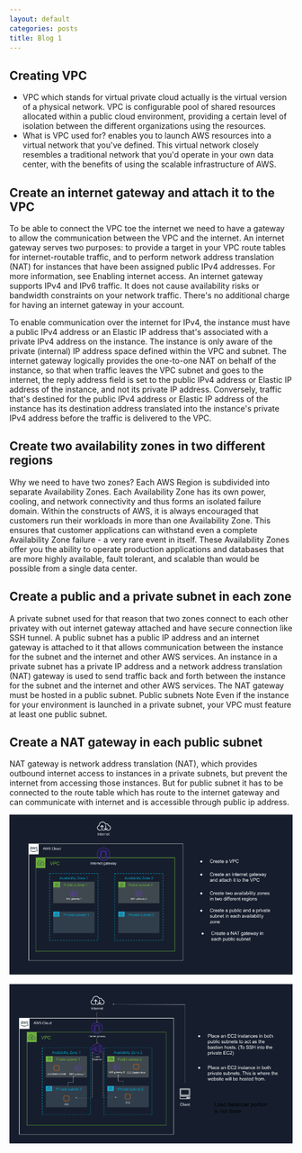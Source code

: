 ```yaml
---
layout: default
categories: posts
title: Blog 1
---
```



## Creating VPC 

- VPC which stands for virtual private cloud actually is the virtual version of a physical network. VPC is configurable pool of shared resources allocated within a public cloud environment, providing a certain level of isolation between the different organizations using the resources.
- What is VPC used for? enables you to launch AWS resources into a virtual network that you've defined. This virtual network closely resembles a traditional network that you'd operate in your own data center, with the benefits of using the scalable infrastructure of AWS. 


## Create an internet gateway and attach it to the VPC
To be able to connect the VPC toe the internet we need to have a gateway to allow the communication between the VPC and the internet. 
An internet gateway serves two purposes: to provide a target in your VPC route tables for internet-routable traffic, and to perform network address translation (NAT) for instances that have been assigned public IPv4 addresses. For more information, see Enabling internet access.
An internet gateway supports IPv4 and IPv6 traffic. It does not cause availability risks or bandwidth constraints on your network traffic. There's no additional charge for having an internet gateway in your account. 

To enable communication over the internet for IPv4, the instance must have a public IPv4 address or an Elastic IP address that's associated with a private IPv4 address on the instance. The instance is only aware of the private (internal) IP address space defined within the VPC and subnet. The internet gateway logically provides the one-to-one NAT on behalf of the instance, so that when traffic leaves the VPC subnet and goes to the internet, the reply address field is set to the public IPv4 address or Elastic IP address of the instance, and not its private IP address. Conversely, traffic that's destined for the public IPv4 address or Elastic IP address of the instance has its destination address translated into the instance's private IPv4 address before the traffic is delivered to the VPC. 

## Create two availability zones in two different regions 

Why we need to have two zones? 
Each AWS Region is subdivided into separate Availability Zones. Each Availability Zone has its own power, cooling, and network connectivity and thus forms an isolated failure domain. Within the constructs of AWS, it is always encouraged that customers run their workloads in more than one Availability Zone. This ensures that customer applications can withstand even a complete Availability Zone failure - a very rare event in itself. 
These Availability Zones offer you the ability to operate production applications and databases that are more highly available, fault tolerant, and scalable than would be possible from a single data center.


## Create a public and a private subnet in each zone

A private subnet used for that reason that two zones connect to each other privatey with out internet gateway attached and have secure connection like SSH tunnel. A public subnet  has a public IP address and an internet gateway is attached to it that allows communication between the instance for the subnet and the internet and other AWS services. An instance in a private subnet has a private IP address and a network address translation (NAT) gateway is used to send traffic back and forth between the instance for the subnet and the internet and other AWS services. The NAT gateway must be hosted in a public subnet. Public subnets Note Even if the instance for your environment is launched in a private subnet, your VPC must feature at least one public subnet. 

## Create a NAT gateway in each public subnet 

NAT gateway is network address translation (NAT), which provides outbound internet access to instances in a private subnets, but prevent the internet from accessing those instances. But for public subnet it has to be connected to the route table which has route to the internet gateway and can communicate with internet and is accessible through public ip address. 


![image](https://raw.githubusercontent.com/sevak84/sb.github.io/master/docs/_images/blog1.pic02.png)

![image](https://raw.githubusercontent.com/sevak84/sb.github.io/master/docs/_images/blog1.pic01.png)

